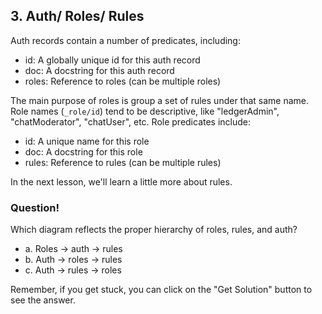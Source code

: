 ## 3. Auth/ Roles/ Rules

Auth records contain a number of predicates, including: 

- id: A globally unique id for this auth record
- doc: A docstring for this auth record
- roles: Reference to roles (can be multiple roles)

The main purpose of roles is group a set of rules under that same name. Role names (`_role/id`) tend to be descriptive, like "ledgerAdmin", "chatModerator", "chatUser", etc. Role predicates include:

- id: A unique name for this role
- doc: A docstring for this role
- rules: Reference to rules (can be multiple rules)

In the next lesson, we'll learn a little more about rules.

<div class="challenge">
<h3>Question!</h3>
<p>Which diagram reflects the proper hierarchy of roles, rules, and auth?</p>
<ul>
    <li>a. Roles -> auth -> rules</li>
    <li>b. Auth -> roles -> rules</li>
    <li>c. Auth -> rules -> roles</li>
</ul>
<p>Remember, if you get stuck, you can click on the "Get Solution" button to see the answer.</p>
</div>




